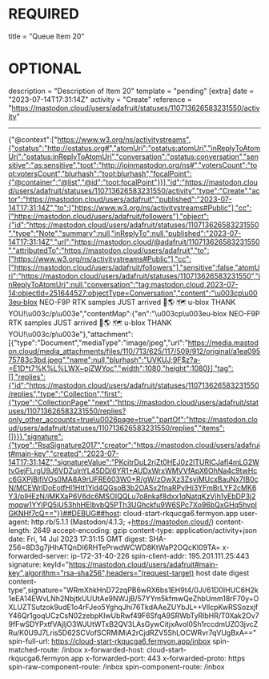 
# REQUIRED
title = "Queue Item 20"
# OPTIONAL
description = "Description of Item 20"
template = "pending"
[extra]
date = "2023-07-14T17:31:14Z"
activity = "Create"
reference = "https://mastodon.cloud/users/adafruit/statuses/110713626583231550/activity"

---
{"@context":["https://www.w3.org/ns/activitystreams",{"ostatus":"http://ostatus.org#","atomUri":"ostatus:atomUri","inReplyToAtomUri":"ostatus:inReplyToAtomUri","conversation":"ostatus:conversation","sensitive":"as:sensitive","toot":"http://joinmastodon.org/ns#","votersCount":"toot:votersCount","blurhash":"toot:blurhash","focalPoint":{"@container":"@list","@id":"toot:focalPoint"}}],"id":"https://mastodon.cloud/users/adafruit/statuses/110713626583231550/activity","type":"Create","actor":"https://mastodon.cloud/users/adafruit","published":"2023-07-14T17:31:14Z","to":["https://www.w3.org/ns/activitystreams#Public"],"cc":["https://mastodon.cloud/users/adafruit/followers"],"object":{"id":"https://mastodon.cloud/users/adafruit/statuses/110713626583231550","type":"Note","summary":null,"inReplyTo":null,"published":"2023-07-14T17:31:14Z","url":"https://mastodon.cloud/@adafruit/110713626583231550","attributedTo":"https://mastodon.cloud/users/adafruit","to":["https://www.w3.org/ns/activitystreams#Public"],"cc":["https://mastodon.cloud/users/adafruit/followers"],"sensitive":false,"atomUri":"https://mastodon.cloud/users/adafruit/statuses/110713626583231550","inReplyToAtomUri":null,"conversation":"tag:mastodon.cloud,2023-07-14:objectId=251644527:objectType=Conversation","content":"\u003cp\u003eu‑blox NEO-F9P RTK samples JUST arrived 📍🌎 🗺 u-blox THANK YOU!\u003c/p\u003e","contentMap":{"en":"\u003cp\u003eu‑blox NEO-F9P RTK samples JUST arrived 📍🌎 🗺 u-blox THANK YOU!\u003c/p\u003e"},"attachment":[{"type":"Document","mediaType":"image/jpeg","url":"https://media.mastodon.cloud/media_attachments/files/110/713/625/117/509/912/original/a1ea09575783c3bd.jpeg","name":null,"blurhash":"UVKUJ;9F$z?a-=E1D*t7%K%L%LWX~pjZWYoc","width":1080,"height":1080}],"tag":[],"replies":{"id":"https://mastodon.cloud/users/adafruit/statuses/110713626583231550/replies","type":"Collection","first":{"type":"CollectionPage","next":"https://mastodon.cloud/users/adafruit/statuses/110713626583231550/replies?only_other_accounts=true\u0026page=true","partOf":"https://mastodon.cloud/users/adafruit/statuses/110713626583231550/replies","items":[]}}},"signature":{"type":"RsaSignature2017","creator":"https://mastodon.cloud/users/adafruit#main-key","created":"2023-07-14T17:31:14Z","signatureValue":"PKcitrDuL2rjZt0HEJ0z2lTURICJafI4mLG2WtvGejFLrgU9J6VDZulnYL45DD/6YR1+AUDxWrxWMVVfApX6OhNa4c9twHcc6GXPjBjfiVOs0MA8A9rUFRE603W0+R/gW/zOwXz3ZsyiMUcxBauNx7IB0cN/MCEWrlDoEotfHl1Htt1Yid4QGsoB3b2OASx2fnaRPylHi3YFmBrLYF2cMK6Y3/pIHEzN/iMKXaP6V6dc6MSOIQQLu7o8nkaf8dxx1qNatqKzVjh1yEbDP3j2mqqw1YYlPQ5iU53hhHEIbvbQ5PTh3UGhckfu9W6SPc7Xo96bQxGHq5hvpIGKNHf7cQ=="}}##DEBUG##host: cloud-start-rkqucga6.fermyon.app
user-agent: http.rb/5.1.1 (Mastodon/4.1.3; +https://mastodon.cloud/)
content-length: 2649
accept-encoding: gzip
content-type: application/activity+json
date: Fri, 14 Jul 2023 17:31:15 GMT
digest: SHA-256=8D3g7jHhATQnDI6RHTePrwdWCWD8KtWaP2OQcKl09TA=
x-forwarded-server: ip-172-31-40-226
spin-client-addr: 195.201.111.25:443
signature: keyId="https://mastodon.cloud/users/adafruit#main-key",algorithm="rsa-sha256",headers="(request-target) host date digest content-type",signature="WRmXhkHnD72zqPB6wRX6bs1EH9t4/0Ji/61D0IHUC6H2k1eEA14EWvLNh2NbjtkUUUtAe9NWJjB/57YYm5kfmwQeZhbUmm18rF70y+OXLUZTSutzok9udE1o4rFJeo5YghqJhi76TkdAAeZUYbJL++VllcpKwRSSozxjfY46Qr1goqUCzCsN02zebpKIwUbRwf49F6SfqA9SRWbTyRlbHR/T0Xak2Ov79fFwSDYPxtfVAjljO3WJUtWTxB2QV3LAsGywCitjxAvol0Sh1rccdmUZO3jvcZRu/K0U9J7Lris5D62SCVofSCRMiMiA2rCjdRZV5ShLOCWRvr7qVUgBxA=="
spin-full-url: https://cloud-start-rkqucga6.fermyon.app/inbox
spin-matched-route: /inbox
x-forwarded-host: cloud-start-rkqucga6.fermyon.app
x-forwarded-port: 443
x-forwarded-proto: https
spin-raw-component-route: /inbox
spin-component-route: /inbox

